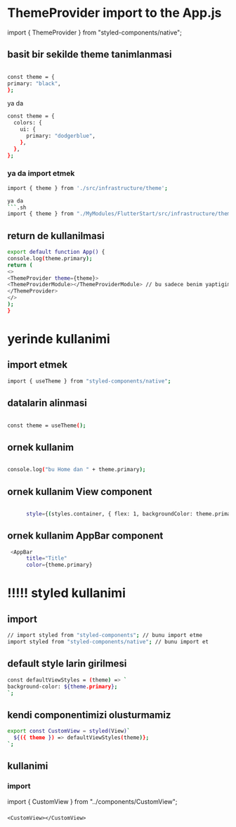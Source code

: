 # ThemeProvider import to the App.js

import { ThemeProvider } from "styled-components/native";

## basit bir sekilde theme tanimlanmasi

```.sh

const theme = {
primary: "black",
};
```

ya da

```.sh
const theme = {
  colors: {
    ui: {
      primary: "dodgerblue",
    },
  },
};
```

### ya da import etmek

````.sh
import { theme } from './src/infrastructure/theme';

ya da
```.sh
import { theme } from "./MyModules/FlutterStart/src/infrastructure/theme";
````

## return de kullanilmasi

```.sh
export default function App() {
console.log(theme.primary);
return (
<>
<ThemeProvider theme={theme}>
<ThemeProviderModule></ThemeProviderModule> // bu sadece benim yaptigimi bir component, karismasin die adina Module ekleidim
</ThemeProvider>
</>
);
}
```

# yerinde kullanimi

## import etmek

```.sh
import { useTheme } from "styled-components/native";
```

## datalarin alinmasi

```.sh

const theme = useTheme();
```

## ornek kullanim

```.sh

console.log("bu Home dan " + theme.primary);
```

## ornek kullanim View component

```.sh

      style={(styles.container, { flex: 1, backgroundColor: theme.primary })}
```

## ornek kullanim AppBar component

```.sh
 <AppBar
      title="Title"
      color={theme.primary}
```

# !!!!! styled kullanimi

## import

```.sh
// import styled from "styled-components"; // bunu import etme
import styled from "styled-components/native"; // bunu import et
```

## default style larin girilmesi

```.sh
const defaultViewStyles = (theme) => `
background-color: ${theme.primary};
`;
```

## kendi componentimizi olusturmamiz

```.sh
export const CustomView = styled(View)`
  ${({ theme }) => defaultViewStyles(theme)};
`;
```

## kullanimi

### import

import { CustomView } from "../components/CustomView";

###

    <CustomView></CustomView>
